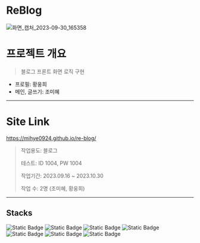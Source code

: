 # ReBlog   
 ![화면_캡처_2023-09-30_165358](https://github.com/mihye0924/re-blog/assets/71968785/dae976cc-9bf3-4355-b4df-0e81f41da6cb)

# 프로젝트 개요
> 블로그 프론트 화면 로직 구현
- 프로필: 황웅희
- 메인, 글쓰기: 조미혜
 
------------
# Site Link 
https://mihye0924.github.io/re-blog/
 

>작업용도: 블로그
>
>테스트:  ID 1004, PW  1004
>
>작업기간: 2023.09.16 ~ 2023.10.30
>
>작업 수: 2명 (조미혜, 황웅희)
   
------------

## Stacks
<img style="display:inline-block;" alt="Static Badge" src="https://img.shields.io/badge/HTML5-E34F26?logo=HTML5&logoColor=white"> <img style="display:inline-block;" alt="Static Badge" src="https://img.shields.io/badge/CSS3-1572B6?logo=CSS3&logoColor=white"> 
<img style="display:inline-block;"  alt="Static Badge" src="https://img.shields.io/badge/JAVASCRIPT-F7DF1E?logo=JAVASCRIPT&logoColor=white"> <img style="display:inline-block;" alt="Static Badge" src="https://img.shields.io/badge/React-61DAFB?logo=React&logoColor=white">
<img style="display:inline-block;" alt="Static Badge" src="https://img.shields.io/badge/React%20Router-CA4245?logo=React%20Router&logoColor=white"> <img style="display:inline-block;" alt="Static Badge" src="https://img.shields.io/badge/Redux-764ABC?logo=Redux&logoColor=white"> <img style="display:inline-block;" alt="Static Badge" src="https://img.shields.io/badge/Sass-CC6699?logo=Sass&logoColor=white"> 
